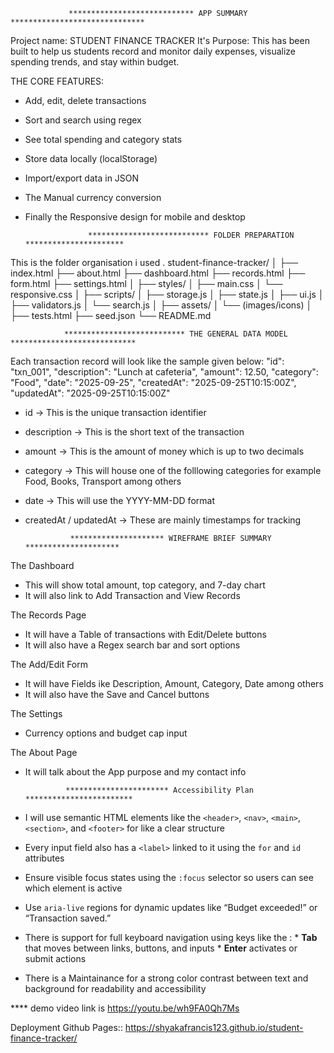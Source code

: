                  
                 **************************** APP SUMMARY ******************************
Project name:   STUDENT FINANCE TRACKER
It's Purpose:   This has been built to help us students record and monitor  daily expenses, visualize spending trends, and stay within budget.

THE CORE FEATURES:
- Add, edit, delete transactions
- Sort and search using regex
- See total spending and category stats
- Store data locally (localStorage)
- Import/export data in JSON
- The Manual currency conversion
- Finally the Responsive design for mobile and desktop

                    *************************** FOLDER PREPARATION **********************
This is the folder organisation i used .
student-finance-tracker/
│
├── index.html
├── about.html
├── dashboard.html
├── records.html
├── form.html
├── settings.html
│
├── styles/
│   ├── main.css
│   └── responsive.css
│
├── scripts/
│   ├── storage.js
│   ├── state.js
│   ├── ui.js
│   ├── validators.js
│   └── search.js
│
├── assets/
│   └── (images/icons)
│
├── tests.html
├── seed.json
└── README.md


                *************************** THE GENERAL DATA MODEL ****************************
Each transaction record will look like the sample given below:
                    "id": "txn_001",
                    "description": "Lunch at cafeteria",
                    "amount": 12.50,
                    "category": "Food",
                    "date": "2025-09-25",
                    "createdAt": "2025-09-25T10:15:00Z",
                    "updatedAt": "2025-09-25T10:15:00Z"
- id → This is the unique transaction identifier
- description → This is the short text of the transaction
- amount → This is the amount of money which is up to two decimals
- category → This will house one of the folllowing categories for example Food, Books, Transport among others
- date → This will use the YYYY-MM-DD format
- createdAt / updatedAt → These are mainly timestamps for tracking

                ********************* WIREFRAME BRIEF SUMMARY *********************
The Dashboard
- This will show total amount, top category, and 7-day chart
- It will also link to Add Transaction and View Records

The Records Page
- It will have a Table of transactions with Edit/Delete buttons
- It will also have a Regex search bar and sort options

The Add/Edit Form
- It will have Fields ike  Description, Amount, Category, Date among others
- It will also have the Save and Cancel buttons

The Settings            
- Currency options and budget cap input

The About Page
- It will talk about the App purpose and my contact info

               *********************** Accessibility Plan ************************
- I will use semantic HTML elements like the `<header>`, `<nav>`, `<main>`, `<section>`, and `<footer>` for like a clear structure
- Every input field also has a `<label>` linked to it using the `for` and `id` attributes
- Ensure visible focus states using the `:focus` selector so users can see which element is active
- Use `aria-live` regions for dynamic updates like “Budget exceeded!” or “Transaction saved.”
- There is support for full keyboard navigation using keys like the :
                                        * **Tab** that moves between links, buttons, and inputs
                                        * **Enter** activates or submit actions
- There is a Maintainance for a strong color contrast between text and background for readability and accessibility

**** demo video link is  https://youtu.be/wh9FA0Qh7Ms

Deployment Github Pages:: https://shyakafrancis123.github.io/student-finance-tracker/